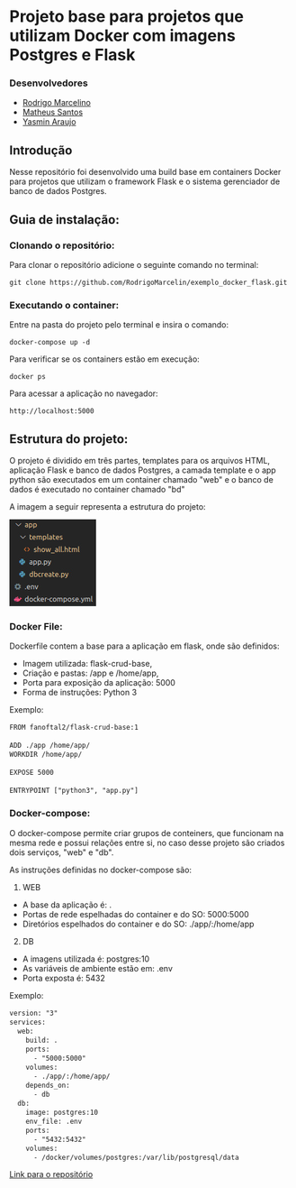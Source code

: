# Projeto base para projetos que utilizam Docker com imagens Postgres e Flask

### Desenvolvedores
* [Rodrigo Marcelino](https://github.com/RodrigoMarcelin)
* [Matheus Santos](https://github.com/matheuscosantos)
* [Yasmin Araujo](https://github.com/yasminaraujoarantes)

## Introdução

Nesse repositório foi desenvolvido uma build base em containers Docker para projetos que utilizam o framework Flask e o sistema gerenciador de banco de dados Postgres.

## Guia de instalação:
### Clonando o repositório:

Para clonar o repositório adicione o seguinte comando no terminal:
```
git clone https://github.com/RodrigoMarcelin/exemplo_docker_flask.git
```

### Executando o container:
Entre na pasta do projeto pelo terminal e insira o comando: 
```
docker-compose up -d
```
Para verificar se os containers estão em execução:

```
docker ps
```
Para acessar a aplicação no navegador:

```
http://localhost:5000
```
## Estrutura do projeto:

O projeto é dividido em três partes, templates para os arquivos HTML, aplicação Flask e banco de dados Postgres, a camada template e o app python são executados em um container chamado "web" e o banco de dados é executado no container chamado "bd"

A imagem a seguir representa a estrutura do projeto:

![](https://github.com/RodrigoMarcelin/exemplo_docker_flask/blob/master/imagens/estrutura_do_projeto.jpeg)

### Docker File:
Dockerfile contem a base para a aplicação em flask, onde são definidos:

* Imagem utilizada: flask-crud-base,
* Criação e pastas: /app e /home/app,
* Porta para exposição da aplicação: 5000
* Forma de instruções: Python 3

Exemplo:

```
FROM fanoftal2/flask-crud-base:1

ADD ./app /home/app/
WORKDIR /home/app/

EXPOSE 5000

ENTRYPOINT ["python3", "app.py"]
```
### Docker-compose:
O docker-compose permite criar grupos de conteiners, que funcionam na mesma rede e possui relações entre si, no caso desse projeto são criados dois serviços, "web" e "db".

As instruções definidas no docker-compose são:
1. WEB
* A base da aplicação é: .
* Portas de rede espelhadas do container e do SO: 5000:5000
* Diretórios espelhados do container e do SO: ./app/:/home/app


2. DB
* A imagens utilizada é: postgres:10
* As variáveis de ambiente estão em: .env
* Porta exposta é: 5432

Exemplo:

```
version: "3"
services:
  web:
    build: .
    ports:
      - "5000:5000"
    volumes:
      - ./app/:/home/app/
    depends_on:
      - db
  db:
    image: postgres:10
    env_file: .env
    ports:
      - "5432:5432"
    volumes:
      - /docker/volumes/postgres:/var/lib/postgresql/data
```

[Link para o repositório](https://github.com/RodrigoMarcelin/exemplo_docker_flask)